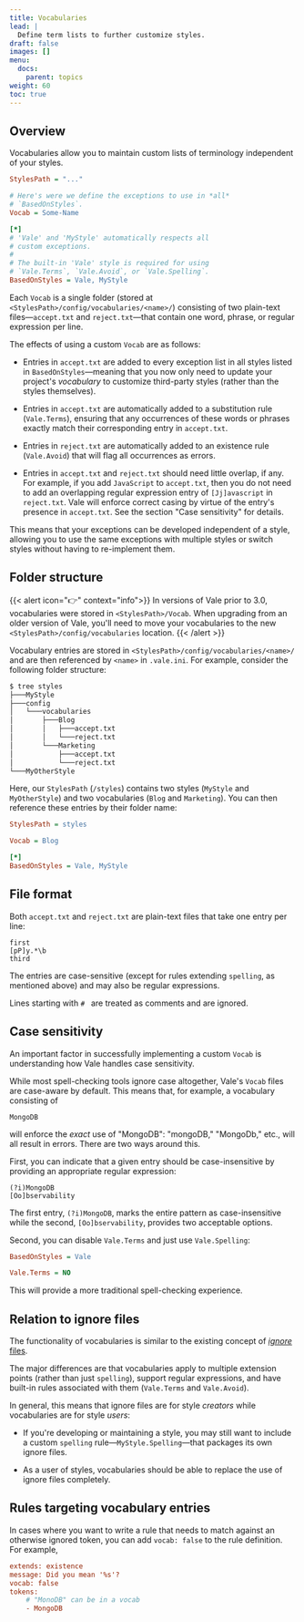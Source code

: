 ```yaml
---
title: Vocabularies
lead: |
  Define term lists to further customize styles.
draft: false
images: []
menu:
  docs:
    parent: topics
weight: 60
toc: true
---
```


## Overview

Vocabularies allow you to maintain custom lists of terminology independent of
your styles.

```ini
StylesPath = "..."

# Here's were we define the exceptions to use in *all*
# `BasedOnStyles`.
Vocab = Some-Name

[*]
# 'Vale' and 'MyStyle' automatically respects all
# custom exceptions.
#
# The built-in 'Vale' style is required for using
# `Vale.Terms`, `Vale.Avoid`, or `Vale.Spelling`.
BasedOnStyles = Vale, MyStyle
```

Each `Vocab` is a single folder (stored at `<StylesPath>/config/vocabularies/<name>/`)
consisting of two plain-text files&mdash;`accept.txt` and
`reject.txt`&mdash;that contain one word, phrase, or regular expression per
line.

The effects of using a custom `Vocab` are as follows:

* Entries in `accept.txt` are added to every exception list in all styles
  listed in `BasedOnStyles`&mdash;meaning that you now only need to update your
  project's *vocabulary* to customize third-party styles (rather than the
  styles themselves).

* Entries in `accept.txt` are automatically added to a substitution rule
  (`Vale.Terms`), ensuring that any occurrences of these words or phrases
  exactly match their corresponding entry in `accept.txt`.

* Entries in `reject.txt` are automatically added to an existence rule
  (`Vale.Avoid`) that will flag all occurrences as errors.

* Entries in `accept.txt` and `reject.txt` should need little overlap, if any.
  For example, if you add `JavaScript` to `accept.txt`, then you do not need
  to add an overlapping regular expression entry of `[Jj]avascript` in
  `reject.txt`. Vale will enforce correct casing by virtue of the entry's
  presence in `accept.txt`. See the section "Case sensitivity" for details.

This means that your exceptions can be developed independent of a style,
allowing you to use the same exceptions with multiple styles or switch styles
without having to re-implement them.

## Folder structure

{{< alert icon="👉" context="info">}}
In versions of Vale prior to 3.0, vocabularies were stored in 
`<StylesPath>/Vocab`. When upgrading from an older version of Vale, you'll need 
to move your vocabularies to the new `<StylesPath>/config/vocabularies` 
location.
{{< /alert >}}

Vocabulary entries are stored in `<StylesPath>/config/vocabularies/<name>/` and 
are then referenced by `<name>` in `.vale.ini`. For example, consider the 
following folder structure:

```bash
$ tree styles
├───MyStyle
├───config
│   └───vocabularies
│       ├───Blog
│       │   ├───accept.txt
│       │   └───reject.txt
│       └───Marketing
│           ├───accept.txt
│           └───reject.txt
└───MyOtherStyle
```

Here, our `StylesPath` (`/styles`) contains two styles (`MyStyle` and
`MyOtherStyle`) and two vocabularies (`Blog` and `Marketing`). You can then
reference these entries by their folder name:

```ini title=".vale.ini"
StylesPath = styles

Vocab = Blog

[*]
BasedOnStyles = Vale, MyStyle
```

## File format

Both `accept.txt` and `reject.txt` are plain-text files that take one
entry per line:

```text
first
[pP]y.*\b
third
```

The entries are case-sensitive (except for rules extending `spelling`, as
mentioned above) and may also be regular expressions.

Lines starting with `# ` are treated as comments and are ignored.

## Case sensitivity

An important factor in successfully implementing a custom `Vocab` is
understanding how Vale handles case sensitivity.

While most spell-checking tools ignore case altogether, Vale's `Vocab` files
are case-aware by default. This means that, for example, a vocabulary
consisting of

```text
MongoDB
```

will enforce the *exact* use of "MongoDB": "mongoDB," "MongoDb," etc., will all
result in errors. There are two ways around this.

First, you can indicate that a given entry should be case-insensitive by
providing an appropriate regular expression:

```text
(?i)MongoDB
[Oo]bservability
```

The first entry, `(?i)MongoDB`, marks the entire pattern as case-insensitive while
the second, `[Oo]bservability`, provides two acceptable options.

Second, you can disable `Vale.Terms` and just use `Vale.Spelling`:

```ini
BasedOnStyles = Vale

Vale.Terms = NO
```

This will provide a more traditional spell-checking experience.

## Relation to ignore files

The functionality of vocabularies is similar to the existing concept of
[*ignore* files](/docs/topics/styles/#ignoring-non-dictionary-words).

The major differences are that vocabularies apply to multiple extension points
(rather than just `spelling`), support regular expressions, and have built-in
rules associated with them (`Vale.Terms` and `Vale.Avoid`).

In general, this means that ignore files are for style *creators* while
vocabularies are for style *users*:

* If you're developing or maintaining a style, you may still want to include a
  custom `spelling` rule&mdash;`MyStyle.Spelling`&mdash;that packages its own
  ignore files.

* As a user of styles, vocabularies should be able to replace the use of ignore
  files completely.

## Rules targeting vocabulary entries

In cases where you want to write a rule that needs to match against an otherwise ignored token, you can add `vocab: false` to the rule definition. For example,

```ini
extends: existence
message: Did you mean '%s'?
vocab: false
tokens:
    # "MonoDB" can be in a vocab
    - MongoDB
```
